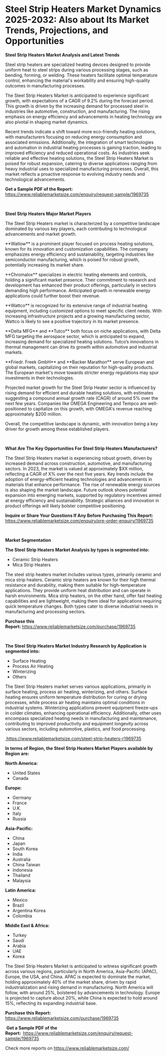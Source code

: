<p><h1>Steel Strip Heaters Market Dynamics 2025-2032: Also about Its Market Trends, Projections, and Opportunities</h1></p><p><strong>Steel Strip Heaters Market Analysis and Latest Trends</strong></p>
<p><p>Steel strip heaters are specialized heating devices designed to provide uniform heat to steel strips during various processing stages, such as bending, forming, or welding. These heaters facilitate optimal temperature control, enhancing the material's workability and ensuring high-quality outcomes in manufacturing processes.</p><p>The Steel Strip Heaters Market is anticipated to experience significant growth, with expectations of a CAGR of 9.2% during the forecast period. This growth is driven by the increasing demand for processed steel in industries like automotive, construction, and manufacturing. The rising emphasis on energy efficiency and advancements in heating technology are also pivotal in shaping market dynamics.</p><p>Recent trends indicate a shift toward more eco-friendly heating solutions, with manufacturers focusing on reducing energy consumption and associated emissions. Additionally, the integration of smart technologies and automation in industrial heating processes is gaining traction, leading to improved efficiency and reduced operational costs. As industries seek reliable and effective heating solutions, the Steel Strip Heaters Market is poised for robust expansion, catering to diverse applications ranging from heavy industrial uses to specialized manufacturing processes. Overall, this market reflects a proactive response to evolving industry needs and technological advancements.</p></p>
<p><strong>Get a Sample PDF of the Report:&nbsp;</strong> <a href="https://www.reliablemarketsize.com/enquiry/request-sample/1969735?utm_campaign=2034&utm_medium=2&utm_source=Github&utm_content=ia&utm_term=02032025&utm_id=steel-strip-heaters">https://www.reliablemarketsize.com/enquiry/request-sample/1969735</a></p>
<p>&nbsp;</p>
<p><strong>Steel Strip Heaters Major Market Players</strong></p>
<p><p>The Steel Strip Heaters market is characterized by a competitive landscape dominated by various key players, each contributing to technological advancements and market growth.</p><p>**Watlow** is a prominent player focused on process heating solutions, known for its innovation and customization capabilities. The company emphasizes energy efficiency and sustainability, targeting industries like semiconductor manufacturing, which is poised for robust growth, potentially increasing its market share.</p><p>**Chromalox** specializes in electric heating elements and controls, holding a significant market presence. Their commitment to research and development has enhanced their product offerings, particularly in sectors demanding high performance. Anticipated growth in renewable energy applications could further boost their revenue.</p><p>**Wattco** is recognized for its extensive range of industrial heating equipment, including customized options to meet specific client needs. With increasing infrastructure projects and a growing manufacturing sector, Wattco is likely to see a positive trajectory in its market presence.</p><p>**Delta MFG** and **Tutco** both focus on niche applications, with Delta MFG targeting the aerospace sector, which is anticipated to expand, increasing demand for specialized heating solutions. Tutco’s innovations in thermal management can drive its growth within automotive and industrial markets.</p><p>**Friedr. Freek GmbH** and **Backer Marathon** serve European and global markets, capitalizing on their reputation for high-quality products. The European market's move towards stricter energy regulations may spur investments in their technologies.</p><p>Projected market growth for the Steel Strip Heater sector is influenced by rising demand for efficient and durable heating solutions, with estimates suggesting a compound annual growth rate (CAGR) of around 5% over the next few years. Companies like OMEGA Engineering and Tempco are well-positioned to capitalize on this growth, with OMEGA's revenue reaching approximately $200 million.</p><p>Overall, the competitive landscape is dynamic, with innovation being a key driver for growth among these established players.</p></p>
<p>&nbsp;</p>
<p><strong>What Are The Key Opportunities For Steel Strip Heaters Manufacturers?</strong></p>
<p><p>The Steel Strip Heaters market is experiencing robust growth, driven by increased demand across construction, automotive, and manufacturing sectors. In 2023, the market is valued at approximately $XX million, reflecting a CAGR of X% over the next five years. Key trends include the adoption of energy-efficient heating technologies and advancements in materials that enhance performance. The rise of renewable energy sources is also shaping the market landscape. Future outlook shows potential expansion into emerging markets, supported by regulatory incentives aimed at energy efficiency and sustainability. Strategic alliances and innovation in product offerings will likely bolster competitive positioning.</p></p>
<p><strong>Inquire or Share Your Questions If Any Before Purchasing This Report:</strong> <a href="https://www.reliablemarketsize.com/enquiry/pre-order-enquiry/1969735?utm_campaign=2034&utm_medium=2&utm_source=Github&utm_content=ia&utm_term=02032025&utm_id=steel-strip-heaters">https://www.reliablemarketsize.com/enquiry/pre-order-enquiry/1969735</a></p>
<p>&nbsp;</p>
<p><strong>Market Segmentation</strong></p>
<p><strong>The Steel Strip Heaters Market Analysis by types is segmented into:</strong></p>
<p><ul><li>Ceramic Strip Heaters</li><li>Mica Strip Heaters</li></ul></p>
<p><p>The steel strip heaters market includes various types, primarily ceramic and mica strip heaters. Ceramic strip heaters are known for their high thermal resistance and durability, making them suitable for high-temperature applications. They provide uniform heat distribution and can operate in harsh environments. Mica strip heaters, on the other hand, offer fast heating capabilities and are lightweight, making them ideal for applications requiring quick temperature changes. Both types cater to diverse industrial needs in manufacturing and processing sectors.</p></p>
<p><strong>Purchase this Report:&nbsp;</strong><a href="https://www.reliablemarketsize.com/purchase/1969735?utm_campaign=2034&utm_medium=2&utm_source=Github&utm_content=ia&utm_term=02032025&utm_id=steel-strip-heaters">https://www.reliablemarketsize.com/purchase/1969735</a></p>
<p>&nbsp;</p>
<p><strong>The Steel Strip Heaters Market Industry Research by Application is segmented into:</strong></p>
<p><ul><li>Surface Heating</li><li>Process Air Heating</li><li>Winterizing</li><li>Others</li></ul></p>
<p><p>The Steel Strip Heaters market serves various applications, primarily in surface heating, process air heating, winterizing, and others. Surface heating ensures uniform temperature distribution for curing or drying processes, while process air heating maintains optimal conditions in industrial systems. Winterizing applications prevent equipment freeze-ups in colder climates, enhancing operational efficiency. Additionally, other uses encompass specialized heating needs in manufacturing and maintenance, contributing to improved productivity and equipment longevity across various sectors, including automotive, plastics, and food processing.</p></p>
<p><a href="https://www.reliablemarketsize.com/steel-strip-heaters-r1969735?utm_campaign=2034&utm_medium=2&utm_source=Github&utm_content=ia&utm_term=02032025&utm_id=steel-strip-heaters">&nbsp;https://www.reliablemarketsize.com/steel-strip-heaters-r1969735</a></p>
<p><strong>In terms of Region, the Steel Strip Heaters Market Players available by Region are:</strong></p>
<p>
    <p> <strong> North America: </strong>
        <ul>
            <li>United States</li>
            <li>Canada</li>
        </ul>
        </p> 
    <p> <strong> Europe: </strong>
        <ul>
            <li>Germany</li>
            <li>France</li>
            <li>U.K.</li>
            <li>Italy</li>
            <li>Russia</li>
        </ul>
        </p> 
    <p> <strong> Asia-Pacific: </strong>
        <ul>
            <li>China</li>
            <li>Japan</li>
            <li>South Korea</li>
            <li>India</li>
            <li>Australia</li>
            <li>China Taiwan</li>
            <li>Indonesia</li>
            <li>Thailand</li>
            <li>Malaysia</li>
        </ul>
        </p> 
    <p> <strong> Latin America: </strong>
        <ul>
            <li>Mexico</li>
            <li>Brazil</li>
            <li>Argentina Korea</li>
            <li>Colombia</li>
        </ul>
        </p> 
    <p> <strong> Middle East & Africa: </strong>
        <ul>
            <li>Turkey</li>
            <li>Saudi</li>
            <li>Arabia</li>
            <li>UAE</li>
            <li>Korea</li>
        </ul>
    </p>
    </p>
<p><p>The Steel Strip Heaters Market is anticipated to witness significant growth across various regions, particularly in North America, Asia-Pacific (APAC), Europe, the USA, and China. APAC is expected to dominate the market, holding approximately 40% of the market share, driven by rapid industrialization and rising demand in manufacturing. North America will follow, with around 25%, bolstered by advancements in technology. Europe is projected to capture about 20%, while China is expected to hold around 15%, reflecting its expanding industrial base.</p></p>
<p><strong>Purchase this Report: </strong><a href="https://www.reliablemarketsize.com/purchase/1969735?utm_campaign=2034&utm_medium=2&utm_source=Github&utm_content=ia&utm_term=02032025&utm_id=steel-strip-heaters">https://www.reliablemarketsize.com/purchase/1969735</a></p>
<p>&nbsp;<strong>Get a Sample PDF of the Report:&nbsp;&nbsp;</strong><a href="https://www.reliablemarketsize.com/enquiry/request-sample/1969735?utm_campaign=2034&utm_medium=2&utm_source=Github&utm_content=ia&utm_term=02032025&utm_id=steel-strip-heaters">https://www.reliablemarketsize.com/enquiry/request-sample/1969735</a></p>
<p><strong></strong></p>
<p>Check more reports on <a href="https://www.reliablemarketsize.com/?utm_campaign=2034&utm_medium=2&utm_source=Github&utm_content=ia&utm_term=02032025&utm_id=steel-strip-heaters">https://www.reliablemarketsize.com/</a></p>